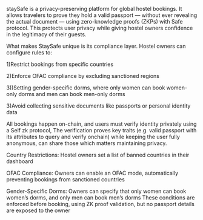 

staySafe is a privacy-preserving platform for global hostel bookings. It allows travelers to prove they hold a valid passport — without ever revealing the actual document — using zero-knowledge proofs (ZKPs) with Safe protocol. This protects user privacy while giving hostel owners confidence in the legitimacy of their guests.

What makes StaySafe unique is its compliance layer. Hostel owners can configure rules to:

1)Restrict bookings from specific countries

2)Enforce OFAC compliance by excluding sanctioned regions

3))Setting gender-specific dorms, where only women can book women-only dorms and men can book men-only dorms

3)Avoid collecting sensitive documents like passports or personal identity data

All bookings happen on-chain, and users must verify identity privately using a Self zk protocol, The verification proves key traits (e.g. valid passport with its attributes to query and verify onchain) while keeping the user fully anonymous, can share those which matters maintaining privacy.

Country Restrictions: Hostel owners set a list of banned countries in their dashboard

OFAC Compliance: Owners can enable an OFAC mode, automatically preventing bookings from sanctioned countries

Gender-Specific Dorms: Owners can specify that only women can book women’s dorms, and only men can book men’s dorms
These conditions are enforced before booking, using ZK proof validation, but no passport details are exposed to the owner